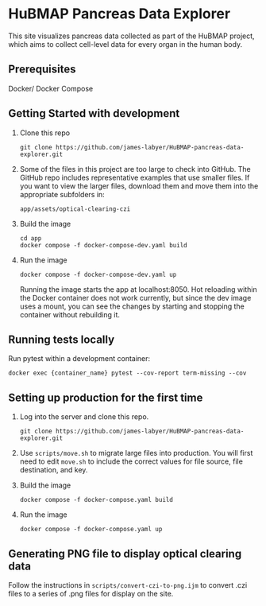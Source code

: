 # HuBMAP Pancreas Data Explorer

This site visualizes pancreas data collected as part of the HuBMAP project, which aims to collect cell-level data for every organ in the human body.

## Prerequisites
Docker/ Docker Compose

## Getting Started with development
1. Clone this repo

   ```
   git clone https://github.com/james-labyer/HuBMAP-pancreas-data-explorer.git
   ```

2. Some of the files in this project are too large to check into GitHub. The GitHub repo includes representative examples that use smaller files. If you want to view the larger files, download them and move them into the appropriate subfolders in:

   ```
   app/assets/optical-clearing-czi
   ```

3. Build the image

   ```
   cd app
   docker compose -f docker-compose-dev.yaml build
   ```

4. Run the image

   ```
   docker compose -f docker-compose-dev.yaml up
   ```

   Running the image starts the app at localhost:8050. Hot reloading within the Docker container does not work currently, but since the dev image uses a mount, you can see the changes by starting and stopping the container without rebuilding it.


## Running tests locally
Run pytest within a development container:
```
docker exec {container_name} pytest --cov-report term-missing --cov
```

## Setting up production for the first time
1. Log into the server and clone this repo.

   ```
   git clone https://github.com/james-labyer/HuBMAP-pancreas-data-explorer.git
   ```

2. Use `scripts/move.sh` to migrate large files into production. You will first need to edit `move.sh` to include the correct values for file source, file destination, and key.


3. Build the image

   ```
   docker compose -f docker-compose.yaml build
   ```

4. Run the image

   ```
   docker compose -f docker-compose.yaml up
   ```


## Generating PNG file to display optical clearing data
Follow the instructions in `scripts/convert-czi-to-png.ijm` to convert .czi files to a series of .png files for display on the site.